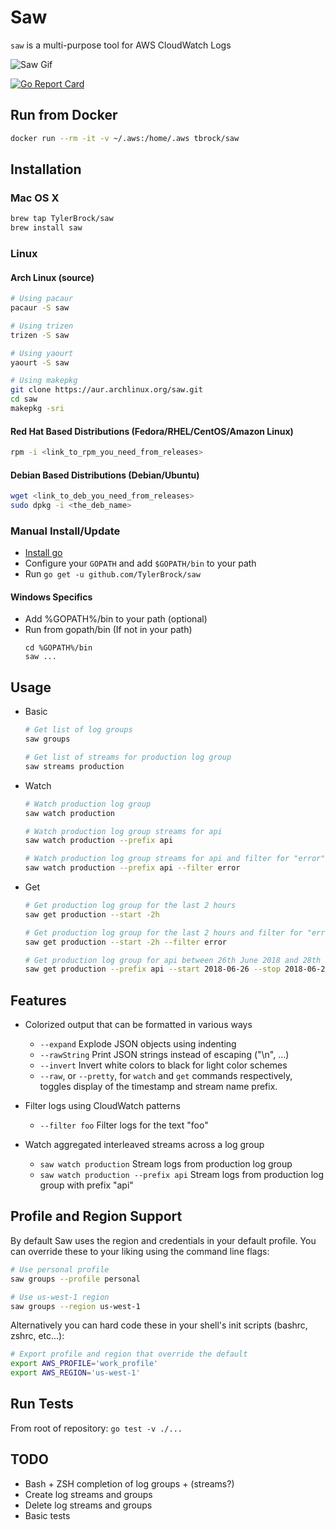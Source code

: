 # Saw

`saw` is a multi-purpose tool for AWS CloudWatch Logs

![Saw Gif](https://media.giphy.com/media/3fiohCfMJAKf7lhnPp/giphy.gif)

[![Go Report Card](https://goreportcard.com/badge/github.com/TylerBrock/saw)](https://goreportcard.com/report/github.com/TylerBrock/saw)

## Run from Docker

```sh
docker run --rm -it -v ~/.aws:/home/.aws tbrock/saw
```

## Installation

### Mac OS X

```sh
brew tap TylerBrock/saw
brew install saw
```

### Linux

#### Arch Linux (source)

```sh
# Using pacaur
pacaur -S saw

# Using trizen
trizen -S saw

# Using yaourt
yaourt -S saw

# Using makepkg
git clone https://aur.archlinux.org/saw.git
cd saw
makepkg -sri
```

#### Red Hat Based Distributions (Fedora/RHEL/CentOS/Amazon Linux)
```sh
rpm -i <link_to_rpm_you_need_from_releases>
```

#### Debian Based Distributions (Debian/Ubuntu)
```sh
wget <link_to_deb_you_need_from_releases>
sudo dpkg -i <the_deb_name>
```

### Manual Install/Update

- [Install go](https://golang.org/doc/install)
- Configure your `GOPATH` and add `$GOPATH/bin` to your path
- Run `go get -u github.com/TylerBrock/saw`

#### Windows Specifics

- Add %GOPATH%/bin to your path (optional)
- Run from gopath/bin (If not in your path)
    ```DOS .bat
    cd %GOPATH%/bin
    saw ...
    ```

## Usage

- Basic
    ```sh
    # Get list of log groups
    saw groups

    # Get list of streams for production log group
    saw streams production
    ```

- Watch
    ```sh
    # Watch production log group
    saw watch production

    # Watch production log group streams for api
    saw watch production --prefix api

    # Watch production log group streams for api and filter for "error"
    saw watch production --prefix api --filter error
    ```

- Get
    ```sh
    # Get production log group for the last 2 hours
    saw get production --start -2h

    # Get production log group for the last 2 hours and filter for "error"
    saw get production --start -2h --filter error

    # Get production log group for api between 26th June 2018 and 28th June 2018
    saw get production --prefix api --start 2018-06-26 --stop 2018-06-28
    ```

## Features

- Colorized output that can be formatted in various ways
    - `--expand` Explode JSON objects using indenting
    - `--rawString` Print JSON strings instead of escaping ("\n", ...)
    - `--invert` Invert white colors to black for light color schemes
    - `--raw`, or `--pretty`, for `watch` and `get` commands respectively, toggles display of the timestamp and stream name prefix.

- Filter logs using CloudWatch patterns
    - `--filter foo` Filter logs for the text "foo"

- Watch aggregated interleaved streams across a log group
    - `saw watch production` Stream logs from production log group
    - `saw watch production --prefix api` Stream logs from production log group with prefix "api"

## Profile and Region Support

By default Saw uses the region and credentials in your default profile. You can override these to your liking using the command line flags:

```sh
# Use personal profile
saw groups --profile personal

# Use us-west-1 region
saw groups --region us-west-1
```

Alternatively you can hard code these in your shell's init scripts (bashrc, zshrc, etc...):

```sh
# Export profile and region that override the default
export AWS_PROFILE='work_profile'
export AWS_REGION='us-west-1'
```

## Run Tests
From root of repository: `go test -v ./...`

## TODO

- Bash + ZSH completion of log groups + (streams?)
- Create log streams and groups
- Delete log streams and groups
- Basic tests
